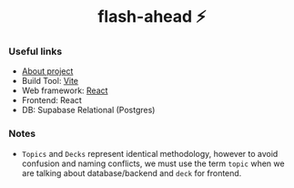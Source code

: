 <h1 align="center">flash-ahead ⚡️</h1>

### Useful links

- [About project](https://docs.google.com/document/d/1hXkXxM_j4K1mDqYpHeHhxaaEWka5h42No22FLUwc4sc/edit?pli=1)
- Build Tool: [Vite](https://vitejs.dev/guide/#overview)
- Web framework: [React](https://react.dev/)
- Frontend: React
- DB: Supabase Relational (Postgres)

### Notes

- `Topics` and `Decks` represent identical methodology, however to avoid confusion and naming conflicts, we must use the term `topic` when we are talking about database/backend and `deck` for frontend.
